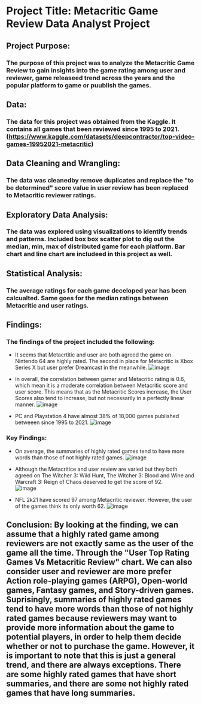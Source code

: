 # Project Title: Metacritic Game Review Data Analyst Project

## Project Purpose: 
### The purpose of this project was to analyze the Metacritic Game Review to gain insights into the game rating among user and reviewer, game releaseed trend across the years and the popular platform to game or puublish the games.
 
## Data: 
### The data for this project was obtained from the Kaggle. It contains all games that been reviewed since 1995 to 2021. (https://www.kaggle.com/datasets/deepcontractor/top-video-games-19952021-metacritic)
 
## Data Cleaning and Wrangling: 
### The data was cleanedby remove duplicates and replace the "to be determined" score value in user review has been replaced to Metacritic reviewer ratings.

## Exploratory Data Analysis: 
### The data was explored using visualizations to identify trends and patterns. Included box box scatter plot to dig out the median, min, max of distributed game for each platform. Bar chart and line chart are includeed in this project as well.

## Statistical Analysis: 
### The average ratings for each game deceloped year has been calcualted. Same goes for the median ratings between Metacritic and user ratings.

## Findings: 
### The findings of the project included the following:

- It seems that Metacrtitic and user are both agreed the game on Nintendo 64 are highly rated. The second in place for Metacritic is Xbox Series X but user prefer Dreamcast in the meanwhile. 
![image](https://github.com/SimCY9099/Metacritic-Game-Review/assets/126155098/3f55bce9-bac1-4762-b1f4-a8f945523810)

- In overall, the correlation between gamer and Metacritic rating is 0.6, which mean it is a moderate correlation between Metacritic score and user score. This means that as the Metacritic Scores increase, the User Scores also tend to increase, but not necessarily in a perfectly linear manner.
![image](https://github.com/SimCY9099/Metacritic-Game-Review/assets/126155098/e07129d8-677b-4b15-89e3-138bd63ec34b)

- PC and Playstation 4 have almost 38% of 18,000 games published betweeen since 1995 to 2021.
![image](https://github.com/SimCY9099/Metacritic-Game-Review/assets/126155098/7ad1d2af-7c60-4614-9961-5f2db655b035)

### Key Findings: 
- On average, the summaries of highly rated games tend to have more words than those of not highly rated games.
![image](https://github.com/SimCY9099/Metacritic-Game-Review/assets/126155098/bcff2d9f-c189-4397-a3a3-31989f3f4bd0)

- Although the Metacritice and user review are varied but they both agreed on The Witcher 3: Wild Hunt, The Witcher 3: Blood and Wine and Warcraft 3: Reign of Chaos deserved to get the score of 92.   
![image](https://github.com/SimCY9099/Metacritic-Game-Review/assets/126155098/21398b9e-59b7-4681-b2f9-0dcff9f3383c)

- NFL 2k21 have scored 97 among Metacritic reviewer. However, the user of the games think its only worth 62.
![image](https://github.com/SimCY9099/Metacritic-Game-Review/assets/126155098/1d274b28-df7d-4549-8582-b2f20f6c7b91)


## Conclusion: By looking at the finding, we can assume that a highly rated game among reviewers are not exactly same as the user of the game all the time. Through the "User Top Rating Games Vs Metacritic Review" chart. We can also consider user and reviewer are more prefer Action role-playing games (ARPG), Open-world games, Fantasy games, and Story-driven games. Suprisingly, summaries of highly rated games tend to have more words than those of not highly rated games because reviewers may want to provide more information about the game to potential players, in order to help them decide whether or not to purchase the game. However, it is important to note that this is just a general trend, and there are always exceptions. There are some highly rated games that have short summaries, and there are some not highly rated games that have long summaries.

